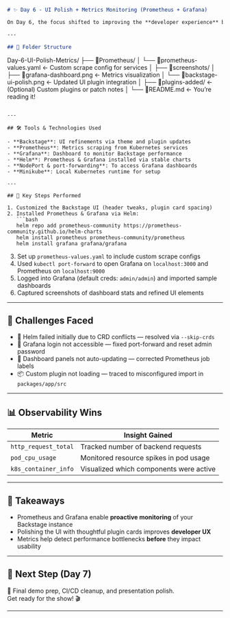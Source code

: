
```markdown
# ✨ Day 6 - UI Polish + Metrics Monitoring (Prometheus + Grafana)

On Day 6, the focus shifted to improving the **developer experience** by enhancing the **Backstage UI**, adding plugins, and integrating **observability** using **Prometheus and Grafana**.

---

## 📁 Folder Structure

```
Day-6-UI-Polish-Metrics/
├── 📂Prometheus/
│   └── 📄prometheus-values.yaml         ← Custom scrape config for services
│
├── 📂screenshots/
│   ├── 📸grafana-dashboard.png          ← Metrics visualization
│   └── 📸backstage-ui-polish.png        ← Updated UI plugin integration
│
├── 📂plugins-added/                     ← (Optional) Custom plugins or patch notes
│
└── 📄README.md                          ← You’re reading it!
```

---

## 🛠️ Tools & Technologies Used

- **Backstage**: UI refinements via theme and plugin updates
- **Prometheus**: Metrics scraping from Kubernetes services
- **Grafana**: Dashboard to monitor Backstage performance
- **Helm**: Prometheus & Grafana installed via stable charts
- **NodePort & port-forwarding**: To access Grafana dashboards
- **Minikube**: Local Kubernetes runtime for setup

---

## 🧾 Key Steps Performed

1. Customized the Backstage UI (header tweaks, plugin card spacing)
2. Installed Prometheus & Grafana via Helm:
   ```bash
   helm repo add prometheus-community https://prometheus-community.github.io/helm-charts
   helm install prometheus prometheus-community/prometheus
   helm install grafana grafana/grafana
   ```
3. Set up `prometheus-values.yaml` to include custom scrape configs
4. Used `kubectl port-forward` to open Grafana on `localhost:3000` and Prometheus on `localhost:9000`
5. Logged into Grafana (default creds: `admin/admin`) and imported sample dashboards
6. Captured screenshots of dashboard stats and refined UI elements

---

## 🧪 Challenges Faced

- 🧱 Helm failed initially due to CRD conflicts — resolved via `--skip-crds`
- 🔐 Grafana login not accessible — fixed port-forward and reset admin password
- 🔁 Dashboard panels not auto-updating — corrected Prometheus job labels
- 📦 Custom plugin not loading — traced to misconfigured import in `packages/app/src`

---

## 📊 Observability Wins

| Metric               | Insight Gained                          |
|----------------------|------------------------------------------|
| `http_request_total` | Tracked number of backend requests       |
| `pod_cpu_usage`      | Monitored resource spikes in pod usage   |
| `k8s_container_info` | Visualized which components were active  |

---

## 🎯 Takeaways

- Prometheus and Grafana enable **proactive monitoring** of your Backstage instance
- Polishing the UI with thoughtful plugin cards improves **developer UX**
- Metrics help detect performance bottlenecks **before** they impact usability

---

## 📌 Next Step (Day 7)

🎥 Final demo prep, CI/CD cleanup, and presentation polish.  
Get ready for the show! 🎬

---

 